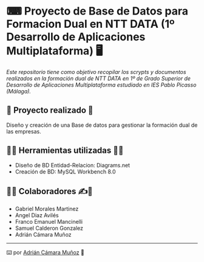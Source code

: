 # ⌨ Proyecto de Base de Datos para Formacion Dual en NTT DATA (1º Desarrollo de Aplicaciones Multiplataforma) 🖥

_Este repositorio tiene como objetivo recopilar los scrypts y documentos realizados en la formación dual de NTT DATA en 1º de Grado Superior de Desarrollo de Aplicaciones Multiplataforma estudiado en IES Pablo Picasso (Málaga)._

## 📁 Proyecto realizado 📁
Diseño y creación de una Base de datos para gestionar la formación dual de las empresas.

## 👨‍💻 Herramientas utilizadas 👨‍💻
* Diseño de BD Entidad-Relacion: Diagrams.net 
* Creación de BD: MySQL Workbench 8.0

## 🧑‍💻 Colaboradores ✍️💪
* Gabriel Morales Martinez
* Angel Diaz Avilés
* Franco Emanuel Mancinelli
* Samuel Calderon Gonzalez
* Adrián Cámara Muñoz

---
⌨️ por [Adrián Cámara Muñoz](https://twitter.com/adriancamara740) 💛

